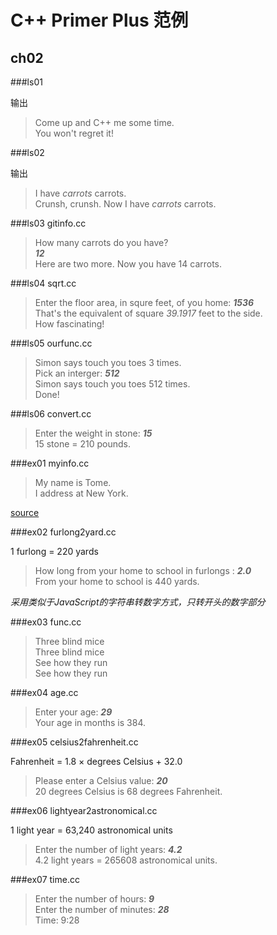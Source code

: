 C++ Primer Plus 范例
================================================================================

ch02
--------------------------------------------------------------------------------

###ls01

输出 
> Come up and C++ me some time.  
> You won't regret it!  
> 

###ls02

输出
> I have $carrots$ carrots.   
> Crunsh, crunsh. Now I have $carrots$ carrots.  
>

###ls03 gitinfo.cc

> How many carrots do you have?  
> ***12***  
> Here are two more. Now you have 14 carrots.  
>

###ls04 sqrt.cc

> Enter the floor area, in squre feet, of you home: ***1536***  
> That's the equivalent of square *39.1917* feet to the side.  
> How fascinating!  
>

###ls05 ourfunc.cc

> Simon says touch you toes 3 times.  
> Pick an interger: ***512***  
> Simon says touch you toes 512 times.  
> Done!  
>

###ls06 convert.cc
> Enter the weight in stone: ***15***  
> 15 stone = 210 pounds.  
>

###ex01 myinfo.cc
> My name is Tome.  
> I address at New York.  
>

[source](src/ch02_ex01_myinfo.cc)


###ex02 furlong2yard.cc

1 furlong = 220 yards

> How long from your home to school in furlongs : ***2.0***  
> From your home to school is 440 yards.  
>

*采用类似于JavaScript的字符串转数字方式，只转开头的数字部分*

###ex03 func.cc
> Three blind mice  
> Three blind mice  
> See how they run  
> See how they run  
>

###ex04 age.cc
> Enter your age: ***29***  
> Your age in months is 384.  
>

###ex05 celsius2fahrenheit.cc

Fahrenheit = 1.8 × degrees Celsius + 32.0

> Please enter a Celsius value: ***20***  
> 20 degrees Celsius is 68 degrees Fahrenheit.  
>

###ex06 lightyear2astronomical.cc

1 light year = 63,240 astronomical units

> Enter the number of light years: ***4.2***  
> 4.2 light years = 265608 astronomical units.  
>

###ex07 time.cc
> Enter the number of hours: ***9***  
> Enter the number of minutes: ***28***  
> Time: 9:28  
>

